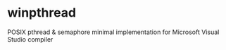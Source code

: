# winpthread
POSIX pthread & semaphore minimal implementation for Microsoft Visual Studio compiler

